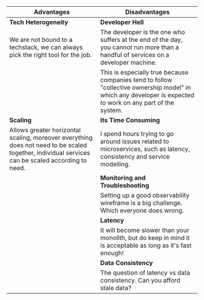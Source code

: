 
| **Advantages**                                                                                                                                   | **Disadvantages**                                                                                                                                           |
| ------------------------------------------------------------------------------------------------------------------------------------------------ | ----------------------------------------------------------------------------------------------------------------------------------------------------------- |
| **Tech Heterogeneity**                                                                                                                           | **Developer Hell**                                                                                                                                          |
| We are not bound to a techstack, we can always pick the right tool for the job.                                                                  | The developer is the one who suffers at the end of the day, you cannot run more than a handful of services on a developer machine.                          |
|                                                                                                                                                  | This is especially true because companies tend to follow "collective ownership model" in which any developer is expected to work on any part of the system. |
| **Scaling**                                                                                                                                      | **Its Time Consuming**                                                                                                                                      |
| Allows greater horizontal scaling, moreover everything does not need to be scaled together, individual services can be scaled according to need. | I spend hours trying to go around issues related to microservices, such as latency, consistency and service modelling.                                      |
|                                                                                                                                                  | **Monitoring and Troubleshooting**                                                                                                                          |
|                                                                                                                                                  | Setting up a good observability wireframe is a big challenge. Which everyone does wrong.                                                                    |
|                                                                                                                                                  | **Latency**                                                                                                                                                 |
|                                                                                                                                                  | It will become slower than your monolith, but do keep in mind it is acceptable as long as it's fast enough!                                                 |
|                                                                                                                                                  | **Data Consistency**                                                                                                                                        |
|                                                                                                                                                  | The question of latency vs data consistency. Can you afford stale data?                                                                                     |

